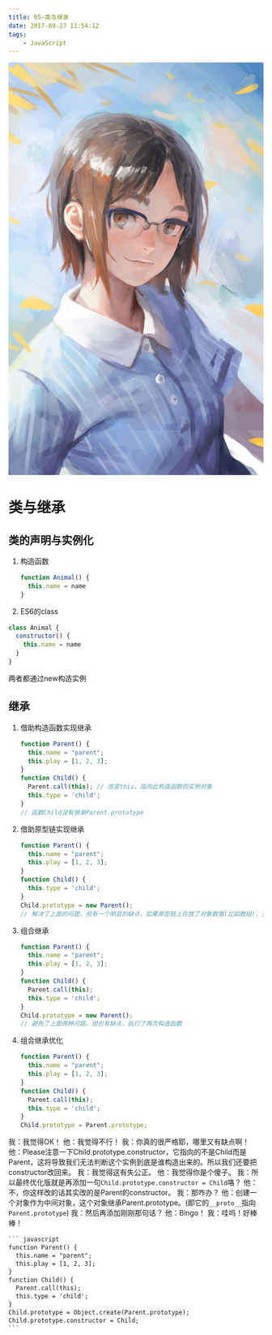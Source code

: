 ```yaml
---
title: 05-类与继承
date: 2017-09-27 11:54:12
tags:
	- JavaScript
---
```

<img src="/images/index/05.jpg" />
<!--more-->

# 类与继承

## 类的声明与实例化

1. 构造函数

    ``` javascript
    function Animal() {
      this.name = name
    }
    ```

2. ES6的class

  ``` javascript
  class Animal {
    constructor() {
      this.name = name
    }
  }
  ```

两者都通过new构造实例

## 继承

1. 借助构造函数实现继承

    ``` javascript
    function Parent() {
      this.name = "parent";
      this.play = [1, 2, 3];
    }
    function Child() {
      Parent.call(this); // 改变this，指向此构造函数的实例对象
      this.type = 'child';
    }
    // 函数Child没有继承Parent.prototype
    ```

2. 借助原型链实现继承

    ``` javascript
    function Parent() {
      this.name = "parent";
      this.play = [1, 2, 3];
    }
    function Child() {
      this.type = 'child';
    }
    Child.prototype = new Parent();
    // 解决了上面的问题，但有一个明显的缺点，如果原型链上存放了对象数据(比如数组)，当一个实例更改了数据，那么就会影响到所有实例
    ```

3. 组合继承

    ``` javascript
    function Parent() {
      this.name = "parent";
      this.play = [1, 2, 3];
    }
    function Child() {
      Parent.call(this);
      this.type = 'child';
    }
    Child.prototype = new Parent();
    // 避免了上面两种问题，但也有缺点，执行了两次构造函数
    ```

4. 组合继承优化

    ``` javascript
    function Parent() {
      this.name = "parent";
      this.play = [1, 2, 3];
    }
    function Child() {
      Parent.call(this);
      this.type = 'child';
    }
    Child.prototype = Parent.prototype;
    ```

我：我觉得OK！
他：我觉得不行！
我：你真的很严格耶，哪里又有缺点啊！
他：Please注意一下Child.prototype.constructor，它指向的不是Child而是Parent，这将导致我们无法判断这个实例到底是谁构造出来的。所以我们还要把constructor改回来。
我：我觉得这有失公正。
他：我觉得你是个傻子。
我：所以最终优化版就是再添加一句`Child.prototype.constructor = Child`咯？
他：不，你这样改的话其实改的是Parent的constructor。
我：那咋办？
他：创建一个对象作为中间对象，这个对象继承Parent.prototype。(即它的`__proto__`指向`Parent.prototype`)
我：然后再添加刚刚那句话？
他：Bingo！
我：哇呜！好棒棒！

    ``` javascript
    function Parent() {
      this.name = "parent";
      this.play = [1, 2, 3];
    }
    function Child() {
      Parent.call(this);
      this.type = 'child';
    }
    Child.prototype = Object.create(Parent.prototype);
    Child.prototype.constructor = Child;
    ```